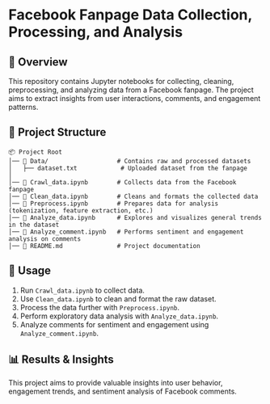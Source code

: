 # Facebook Fanpage Data Collection, Processing, and Analysis  

## 📌 Overview  
This repository contains Jupyter notebooks for collecting, cleaning, preprocessing, and analyzing data from a Facebook fanpage. The project aims to extract insights from user interactions, comments, and engagement patterns.  

## 📂 Project Structure  

```
📦 Project Root  
│── 📂 Data/                   # Contains raw and processed datasets  
│   ├── dataset.txt            # Uploaded dataset from the fanpage  
│  
│── 📜 Crawl_data.ipynb        # Collects data from the Facebook fanpage  
│── 📜 Clean_data.ipynb        # Cleans and formats the collected data  
│── 📜 Preprocess.ipynb        # Prepares data for analysis (tokenization, feature extraction, etc.)  
│── 📜 Analyze_data.ipynb      # Explores and visualizes general trends in the dataset  
│── 📜 Analyze_comment.ipynb   # Performs sentiment and engagement analysis on comments  
│── 📜 README.md               # Project documentation  
```

## 🚀 Usage  
1. Run `Crawl_data.ipynb` to collect data.  
2. Use `Clean_data.ipynb` to clean and format the raw dataset.  
3. Process the data further with `Preprocess.ipynb`.  
4. Perform exploratory data analysis with `Analyze_data.ipynb`.  
5. Analyze comments for sentiment and engagement using `Analyze_comment.ipynb`.  

## 📊 Results & Insights  
This project aims to provide valuable insights into user behavior, engagement trends, and sentiment analysis of Facebook comments.  
